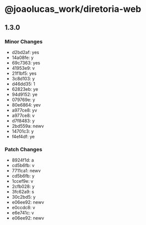 # @joaolucas_work/diretoria-web

## 1.3.0

### Minor Changes

- d2bd2af: yes
- 14a08fe: y
- 69c7363: yes
- 41953e9: v
- 21f1bf5: yes
- 3c8d103: y
- d46dd35: 1
- 62823eb: ye
- 94d9152: ye
- 079769e: y
- 80e6864: yev
- a977ce8: yv
- a977ce8: v
- d7f8483: y
- 2bd559a: newv
- 14701c3: y
- f4ef4df: ye

### Patch Changes

- 8924f1d: a
- cd5b6fb: v
- 7711ca1: newv
- cd5b6fb: y
- 1ccef9e: v
- 2cfb028: y
- 3fc62a9: s
- 30c2bd5: y
- e06ee92: newv
- e0ccdc8: v
- e6e741c: v
- e06ee92: newv
